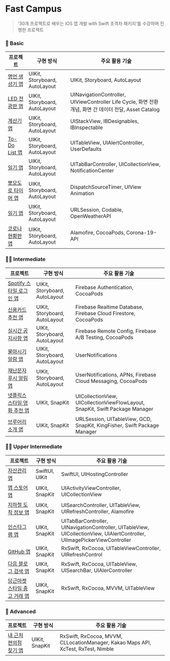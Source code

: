 # Fast Campus
> '30개 프로젝트로 배우는 iOS 앱 개발 with Swift 초격차 패키지'를 수강하며 진행한 프로젝트

### 🐤 Basic
| 프로젝트 | 구현 방식 | 주요 활용 기술 |
| --- | --- | --- |
| [명언 생성기 앱](https://github.com/mijisuh/fastcampus-ios/tree/main/QuotesGenerator) | UIKit, Storyboard, AutoLayout | UIKit, Storyboard, AutoLayout
| [LED 전광판 앱](https://github.com/mijisuh/fastcampus-ios/tree/main/LEDBoard) | UIKit, Storyboard, AutoLayout | UINavigationController, UIViewController Life Cycle, 화면 전환 개념, 화면 간 데이터 전달, Asset Catalog
| [계산기 앱](https://github.com/mijisuh/fastcampus-ios/tree/main/Calculator) | UIKit, Storyboard, AutoLayout | UIStackView, IBDesignables, IBInspectable |
| [To-Do List 앱](https://github.com/mijisuh/fastcampus-ios/tree/main/TodoList) | UIKit, Storyboard, AutoLayout | UITableView, UIAlertController, UserDefaults |
| [일기 앱](https://github.com/mijisuh/fastcampus-ios/tree/main/Diary) | UIKit, Storyboard, AutoLayout | UITabBarController, UICollectionView, NotificationCenter |
| [뽀모도로 타이머 앱](https://github.com/mijisuh/fastcampus-ios/tree/main/Pomodoro) | UIKit, Storyboard, AutoLayout | DispatchSourceTimer, UIView Animation |
| [일기 앱](https://github.com/mijisuh/fastcampus-ios/tree/main/Weather) | UIKit, Storyboard, AutoLayout | URLSession, Codable, OpenWeatherAPI |
| [코로나 현황판 앱](https://github.com/mijisuh/fastcampus-ios/tree/main/COVID19) | UIKit, Storyboard, AutoLayout | Alamofire, CocoaPods, Corona-19-API |

### 🚶‍♂️ Intermediate
| 프로젝트 | 구현 방식 | 주요 활용 기술 |
| --- | --- | --- |
| [Spotify 스타일 로그인 앱](https://github.com/mijisuh/fastcampus-ios/tree/main/SpotifyStyleLoginSampleApp) | UIKit, Storyboard, AutoLayout | Firebase Authentication, CocoaPods |
| [신용카드 추천 앱](https://github.com/mijisuh/fastcampus-ios/tree/main/CreditCardList) | UIKit, Storyboard, AutoLayout | Firebase Realtime Database, Firebase Cloud Firestore, CocoaPods |
| [실시간 공지사항 앱](https://github.com/mijisuh/fastcampus-ios/tree/main/Notice) | UIKit, Storyboard, AutoLayout | Firebase Remote Config, Firebase A/B Testing, CocoaPods |
| [물마시기 알람 앱](https://github.com/mijisuh/fastcampus-ios/tree/main/Drink) | UIKit, Storyboard, AutoLayout | UserNotifications |
| [재난문자 푸시 알림 앱](https://github.com/mijisuh/fastcampus-ios/tree/main/Warning) | UIKit, Storyboard, AutoLayout | UserNotifications, APNs, Firebase Cloud Messaging, CocoaPods |
| [넷플릭스 스타일 영화 추천 앱](https://github.com/mijisuh/fastcampus-ios/tree/main/NetflixStyleSampleApp) | UIKit, SnapKit | UICollectionView, UICollectionViewFlowLayout, SnapKit, Swift Package Manager |
| [브루어리 소개 앱](https://github.com/mijisuh/fastcampus-ios/tree/main/Brewery) | UIKit, SnapKit | URLSession, UITableView, GCD, SnapKit, KingFisher, Swift Package Manager |

### 🏃‍♂️ Upper Intermediate
| 프로젝트 | 구현 방식 | 주요 활용 기술 |
| --- | --- | --- |
| [자산관리 앱](https://github.com/mijisuh/fastcampus-ios/tree/main/MyAssets) | SwiftUI, UIKit | SwiftUI, UIHostingController |
| [앱 스토어 앱](https://github.com/mijisuh/fastcampus-ios/tree/main/AppStore) | UIKit, SnapKit | UIActivityViewController, UICollectionView |
| [지하철 도착 정보 앱](https://github.com/mijisuh/fastcampus-ios/tree/main/SubwayStation) | UIKit, SnapKit | UISearchController, UITableView, UIRefreshController, Alamofire |
| [인스타그램 앱](https://github.com/mijisuh/fastcampus-ios/tree/main/Outstagram) | UIKit, SnapKit | UITabBarController, UINavigationController, UITableView, UICollectionView, UIAlertController, UIImagePickerViewController |
| [GitHub 앱](https://github.com/mijisuh/fastcampus-ios/tree/main/GitHubRepository) | UIKit, SnapKit | RxSwift, RxCocoa, UITableViewController, UIRefreshControl |
| [다음 블로그 검색 앱](https://github.com/mijisuh/fastcampus-ios/tree/main/SearchDaumBlog) | UIKit, SnapKit | RxSwift, RxCocoa, UITableView, UISearchBar, UIAlerController |
| [당근마켓 스타일 중고 거래 앱](https://github.com/mijisuh/fastcampus-ios/tree/main/UsedGoodsUpload) | UIKit, SnapKit | RxSwift, RxCocoa, MVVM, UITableView |

### 🏇 Advanced
| 프로젝트 | 구현 방식 | 주요 활용 기술 |
| --- | --- | --- |
| [내 근처 편의점 찾기 앱](https://github.com/mijisuh/fastcampus-ios/tree/main/FindCVS) | UIKit, SnapKit | RxSwift, RxCocoa, MVVM, CLLocationManager, Kakao Maps API, XcTest, RxTest, Nimble |